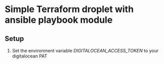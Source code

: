 # Simple Terraform droplet with ansible playbook module
## Setup
1. Set the environment variable _DIGITALOCEAN_ACCESS_TOKEN_ to your digitalocean PAT